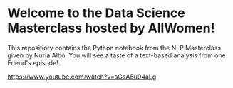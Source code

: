# Welcome to the Data Science Masterclass hosted by AllWomen!

This repositiory contains the Python notebook from the NLP Masterclass given by Núria Albó. You will see a taste of a text-based analysis from one Friend's episode!


https://www.youtube.com/watch?v=sGsA5u94aLg
